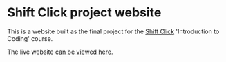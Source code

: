 # Shift Click project website

This is a website built as the final project for the [Shift Click](https://www.shiftclick.co.uk/) 'Introduction to Coding' course.

The live website [can be viewed here](https://aabbabar.github.io/shiftclick_project/).
